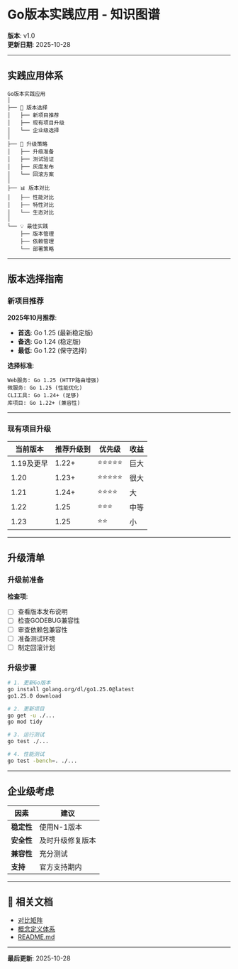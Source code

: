 # Go版本实践应用 - 知识图谱

**版本**: v1.0  
**更新日期**: 2025-10-28

---

## 实践应用体系

```text
Go版本实践应用
│
├── 🎯 版本选择
│   ├── 新项目推荐
│   ├── 现有项目升级
│   └── 企业级选择
│
├── 🔄 升级策略
│   ├── 升级准备
│   ├── 测试验证
│   ├── 灰度发布
│   └── 回滚方案
│
├── 📊 版本对比
│   ├── 性能对比
│   ├── 特性对比
│   └── 生态对比
│
└── 💡 最佳实践
    ├── 版本管理
    ├── 依赖管理
    └── 部署策略
```

---

## 版本选择指南

### 新项目推荐

**2025年10月推荐**:
- **首选**: Go 1.25 (最新稳定版)
- **备选**: Go 1.24 (稳定版)
- **最低**: Go 1.22 (保守选择)

**选择标准**:
```text
Web服务: Go 1.25 (HTTP路由增强)
微服务: Go 1.25 (性能优化)
CLI工具: Go 1.24+ (足够)
库项目: Go 1.22+ (兼容性)
```

---

### 现有项目升级

| 当前版本 | 推荐升级到 | 优先级 | 收益 |
|---------|----------|-------|------|
| 1.19及更早 | 1.22+ | ⭐⭐⭐⭐⭐ | 巨大 |
| 1.20 | 1.23+ | ⭐⭐⭐⭐⭐ | 很大 |
| 1.21 | 1.24+ | ⭐⭐⭐⭐ | 大 |
| 1.22 | 1.25 | ⭐⭐⭐ | 中等 |
| 1.23 | 1.25 | ⭐⭐ | 小 |

---

## 升级清单

### 升级前准备

**检查项**:
- [ ] 查看版本发布说明
- [ ] 检查GODEBUG兼容性
- [ ] 审查依赖包兼容性
- [ ] 准备测试环境
- [ ] 制定回滚计划

### 升级步骤

```bash
# 1. 更新Go版本
go install golang.org/dl/go1.25.0@latest
go1.25.0 download

# 2. 更新项目
go get -u ./...
go mod tidy

# 3. 运行测试
go test ./...

# 4. 性能测试
go test -bench=. ./...
```

---

## 企业级考虑

| 因素 | 建议 |
|------|------|
| **稳定性** | 使用N-1版本 |
| **安全性** | 及时升级修复版本 |
| **兼容性** | 充分测试 |
| **支持** | 官方支持期内 |

---

## 🔗 相关文档

- [对比矩阵](./00-对比矩阵.md)
- [概念定义体系](./00-概念定义体系.md)
- [README.md](./README.md)

---

**最后更新**: 2025-10-28
